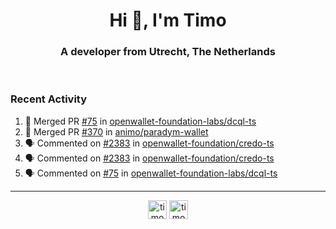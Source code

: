 <h1 align="center">Hi 👋, I'm Timo</h1>
<h3 align="center">A developer from Utrecht, The Netherlands</h3>
<br/>
<!-- https://github.com/rahuldkjain/github-profile-readme-generator --!>

<!--  <p align="left"><img src="https://github-readme-stats.vercel.app/api?username=timoglastra&show_icons=true&count_private=true&" alt="timoglastra" /></p> --!>

<!--
Github language stats
<p align="left"><img src="https://github-readme-stats.vercel.app/api/top-langs/?username=timoglastra&layout=compact" alt="timoglastra" /><p>
-->

<!-- Codestats language stats -->
<!-- <p align="left"><img src="https://codestats-readme.vercel.app/api/top-langs/?username=timoglastra&layout=compact&language_count=12" alt="timoglastra" /><p>    --!>
  
<h3>Recent Activity</h3>

<!--START_SECTION:activity-->
1. 🎉 Merged PR [#75](https://github.com/openwallet-foundation-labs/dcql-ts/pull/75) in [openwallet-foundation-labs/dcql-ts](https://github.com/openwallet-foundation-labs/dcql-ts)
2. 🎉 Merged PR [#370](https://github.com/animo/paradym-wallet/pull/370) in [animo/paradym-wallet](https://github.com/animo/paradym-wallet)
3. 🗣 Commented on [#2383](https://github.com/openwallet-foundation/credo-ts/issues/2383#issuecomment-3219520404) in [openwallet-foundation/credo-ts](https://github.com/openwallet-foundation/credo-ts)
4. 🗣 Commented on [#2383](https://github.com/openwallet-foundation/credo-ts/issues/2383#issuecomment-3219511310) in [openwallet-foundation/credo-ts](https://github.com/openwallet-foundation/credo-ts)
5. 🗣 Commented on [#75](https://github.com/openwallet-foundation-labs/dcql-ts/pull/75#issuecomment-3219440419) in [openwallet-foundation-labs/dcql-ts](https://github.com/openwallet-foundation-labs/dcql-ts)
<!--END_SECTION:activity-->

---

<p align="center">
<a href="https://twitter.com/timoglastra" target="blank"><img align="center" src="https://cdn.jsdelivr.net/npm/simple-icons@3.0.1/icons/twitter.svg" alt="timoglastra" height="30" width="30" /></a>
<a href="https://linkedin.com/in/timoglastra" target="blank"><img align="center" src="https://cdn.jsdelivr.net/npm/simple-icons@3.0.1/icons/linkedin.svg" alt="timoglastra" height="30" width="30" /></a>
</p>



